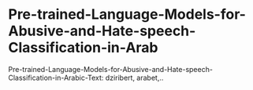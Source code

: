# Pre-trained-Language-Models-for-Abusive-and-Hate-speech-Classification-in-Arab
Pre-trained-Language-Models-for-Abusive-and-Hate-speech-Classification-in-Arabic-Text: dziribert, arabet,..
